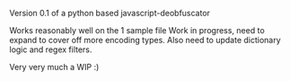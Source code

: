 
Version 0.1 of a python based javascript-deobfuscator

Works reasonably well on the 1 sample file
Work in progress, need to expand to cover off more encoding types. 
Also need to update dictionary logic and regex filters. 

Very very much a WIP :)
